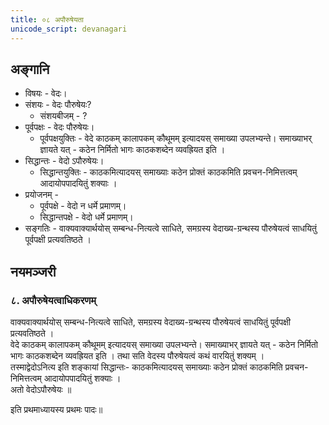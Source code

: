 ```yaml
---
title: ०८ अपौरुषेयता
unicode_script: devanagari
---
```



## अङ्गानि
- विषयः - वेदः।
- संशयः - वेदः पौरुषेयः?
  - संशयबीजम् - ?
- पूर्वपक्षः - वेदः पौरुषेयः।
  - पूर्वपक्षयुक्तिः - वेदे काठकम् कालापकम् कौथूमम् इत्यादयस् समाख्या उपलभ्यन्ते। समाख्याभर् ज्ञायते यत् - कठेन निर्मितो भागः काठकशब्देन व्यवह्रियत इति ।
- सिद्धान्तः - वेदो ऽपौरुषेयः।
  - सिद्धान्तयुक्तिः - काठकमित्यादयस् समाख्याः कठेन प्रोक्तं काठकमिति प्रवचन-निमित्तत्वम् आदायोपपादयितुं शक्याः ।  
- प्रयोजनम् -
  - पूर्वपक्षे - वेदो न धर्मे प्रमाणम्।
  - सिद्धान्तपक्षे - वेदो धर्मे प्रमाणम्।
- सङ्गतिः - वाक्यवाक्यार्थयोस् सम्बन्ध-नित्यत्वे साधिते, समग्रस्य वेदाख्य-ग्रन्थस्य पौरुषेयत्वं साधयितुं पूर्वपक्षी प्रत्यवतिष्ठते ।

## नयमञ्जरी
### ८. अपौरुषेयत्वाधिकरणम् 
वाक्यवाक्यार्थयोस् सम्बन्ध-नित्यत्वे साधिते, समग्रस्य वेदाख्य-ग्रन्थस्य पौरुषेयत्वं साधयितुं पूर्वपक्षी प्रत्यवतिष्ठते ।  
वेदे काठकम् कालापकम् कौथूमम् इत्यादयस् समाख्या उपलभ्यन्ते। समाख्याभर् ज्ञायते यत् - कठेन निर्मितो भागः काठकशब्देन व्यवह्रियत इति । तथा सति वेदस्य पौरुषेयत्वं कथं वारयितुं शक्यम् ।  
तस्माद्वेदोऽनित्य इति शङ्कायां सिद्धान्तः- काठकमित्यादयस् समाख्याः कठेन प्रोक्तं काठकमिति प्रवचन-निमित्तत्वम् आदायोपपादयितुं शक्याः ।  
अतो वेदोऽपौरुषेयः ॥ 

इति प्रथमाध्यायस्य प्रथमः पादः॥ 